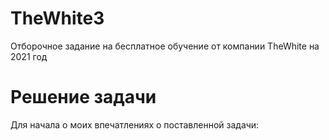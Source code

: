 # TheWhite3
Отборочное задание на бесплатное обучение от компании TheWhite на 2021 год

# Решение задачи 
Для начала о моих впечатлениях о поставленной задачи:
